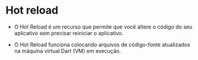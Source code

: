 <h1>Hot reload</h1>

- O Hot Reload é um recurso que permite que você altere o código do seu aplicativo sem precisar reiniciar o aplicativo.

- O Hot Reload funciona colocando arquivos de código-fonte atualizados na máquina virtual Dart (VM) em execução.


